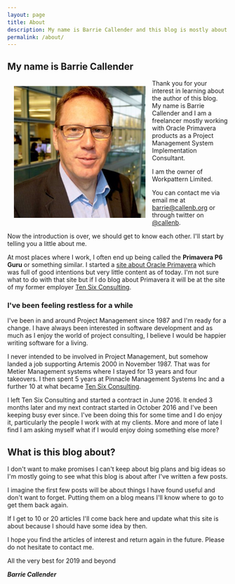 ```yaml
---
layout: page
title: About
description: My name is Barrie Callender and this blog is mostly about my Jewish family history.
permalink: /about/
---
```


## My name is Barrie Callender

<div style="float: left; margin: 15px;"><img src="/images/barrie_callender_400x400.jpg" alt="Barrie Callender" width="300" height="300" /></div>

Thank you for your interest in learning about the author of this blog. My name is Barrie Callender and I am a freelancer mostly working with Oracle Primavera products as a Project Management System Implementation Consultant.

I am the owner of Workpattern Limited.

You can contact me via email me at <a href="mailto:barrie@callenb.org">barrie@callenb.org</a> or through twitter on <a href="https://twitter.com/callenb" rel="noopener">@callenb</a>.

Now the introduction is over, we should get to know each other. I'll start by telling you a little about me.

At most places where I work, I often end up being called the <strong>Primavera P6 Guru</strong> or something similar. I started a <a href="https://usingprimavera.com" rel="noopener">site about Oracle Primavera</a> which was full of good intentions but very little content as of today.  I'm not sure what to do with that site but if I do blog about Primavera it will be at the site of my former employer <a href="https://tensix.com" rel="noopener">Ten Six Consulting</a>.

### I've been feeling restless for a while

I've been in and around Project Management since 1987 and I'm ready for a change. I have always been interested in software development and as much as I enjoy the world of project consulting, I believe I would be happier writing software for a living.

I never intended to be involved in Project Management, but somehow landed a job supporting Artemis 2000 in November 1987. That was for Metier Management systems where I stayed for 13 years and four takeovers. I then spent 5 years at Pinnacle Management Systems Inc and a further 10 at what became <a href="https://tensix.com/" rel="noopener">Ten Six Consulting</a>.

I left Ten Six Consulting and started a contract in June 2016.  It ended 3 months later and my next contract started in October 2016 and I've been keeping busy ever since.  I've been doing this for some time and I do enjoy it, particularly the people I work with at my clients.  More and more of late I find I am asking myself what if I would enjoy doing something else more?

## What is this blog about?

I don't want to make promises I can't keep about big plans and big ideas so I'm mostly going to see what this blog is about after I've written a few posts.

I imagine the first few posts will be about things I have found useful and don't want to forget.  Putting them on a blog means I'll know where to go to get them back again.

If I get to 10 or 20 articles I'll come back here and update what this site is about because I should have some idea by then.

I hope you find the articles of interest and return again in the future.  Please do not hesitate to contact me. 

All the very best for 2019 and beyond

<strong><em>Barrie Callender</em></strong>
